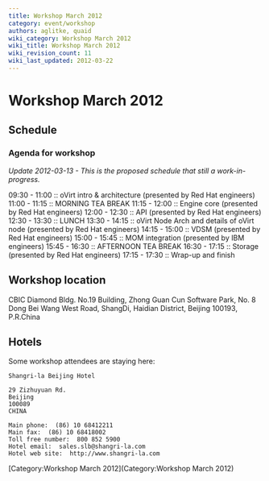 ```yaml
---
title: Workshop March 2012
category: event/workshop
authors: aglitke, quaid
wiki_category: Workshop March 2012
wiki_title: Workshop March 2012
wiki_revision_count: 11
wiki_last_updated: 2012-03-22
---
```


# Workshop March 2012

## Schedule

### Agenda for workshop

*Update 2012-03-13 - This is the proposed schedule that still a work-in-progress.*

09:30 - 11:00 :: oVirt intro & architecture (presented by Red Hat engineers) 11:00 - 11:15 :: MORNING TEA BREAK 11:15 - 12:00 :: Engine core (presented by Red Hat engineers) 12:00 - 12:30 :: API (presented by Red Hat engineers) 12:30 - 13:30 :: LUNCH 13:30 - 14:15 :: oVirt Node Arch and details of oVirt node (presented by Red Hat engineers) 14:15 - 15:00 :: VDSM (presented by Red Hat engineers) 15:00 - 15:45 :: MOM integration (presented by IBM engineers) 15:45 - 16:30 :: AFTERNOON TEA BREAK 16:30 - 17:15 :: Storage (presented by Red Hat engineers) 17:15 - 17:30 :: Wrap-up and finish

## Workshop location

CBIC Diamond Bldg. No.19 Building, Zhong Guan Cun Software Park, No. 8 Dong Bei Wang West Road, ShangDi, Haidian District, Beijing 100193, P.R.China

## Hotels

Some workshop attendees are staying here:

    Shangri-la Beijing Hotel

    29 Zizhuyuan Rd.
    Beijing
    100089
    CHINA

    Main phone:  (86) 10 68412211
    Main fax:  (86) 10 68418002
    Toll free number:  800 852 5900
    Hotel email:  sales.slb@shangri-la.com
    Hotel web site:  http://www.shangri-la.com

[Category:Workshop March 2012](Category:Workshop March 2012)

